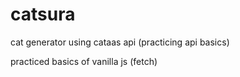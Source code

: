 # catsura
cat generator using cataas api (practicing api basics)

practiced basics of vanilla js (fetch)
